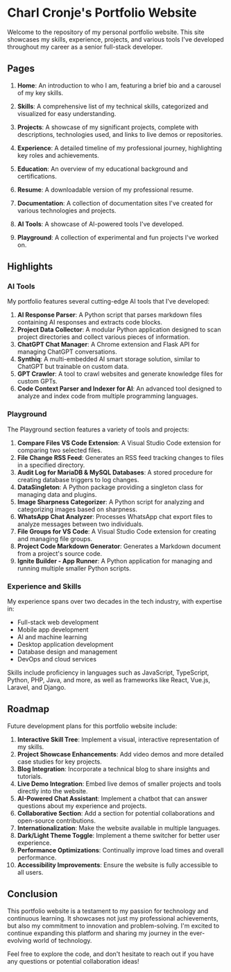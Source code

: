 # Charl Cronje's Portfolio Website

Welcome to the repository of my personal portfolio website. This site showcases my skills, experience, projects, and various tools I've developed throughout my career as a senior full-stack developer.

## Pages

1. **Home**: An introduction to who I am, featuring a brief bio and a carousel of my key skills.

2. **Skills**: A comprehensive list of my technical skills, categorized and visualized for easy understanding.

3. **Projects**: A showcase of my significant projects, complete with descriptions, technologies used, and links to live demos or repositories.

4. **Experience**: A detailed timeline of my professional journey, highlighting key roles and achievements.

5. **Education**: An overview of my educational background and certifications.

6. **Resume**: A downloadable version of my professional resume.

7. **Documentation**: A collection of documentation sites I've created for various technologies and projects.

8. **AI Tools**: A showcase of AI-powered tools I've developed.

9. **Playground**: A collection of experimental and fun projects I've worked on.

## Highlights

### AI Tools

My portfolio features several cutting-edge AI tools that I've developed:

1. **AI Response Parser**: A Python script that parses markdown files containing AI responses and extracts code blocks.
2. **Project Data Collector**: A modular Python application designed to scan project directories and collect various pieces of information.
3. **ChatGPT Chat Manager**: A Chrome extension and Flask API for managing ChatGPT conversations.
4. **Synthiq**: A multi-embedded AI smart storage solution, similar to ChatGPT but trainable on custom data.
6. **GPT Crawler**: A tool to crawl websites and generate knowledge files for custom GPTs.
7. **Code Context Parser and Indexer for AI**: An advanced tool designed to analyze and index code from multiple programming languages.

### Playground

The Playground section features a variety of tools and projects:

1. **Compare Files VS Code Extension**: A Visual Studio Code extension for comparing two selected files.
2. **File Change RSS Feed**: Generates an RSS feed tracking changes to files in a specified directory.
3. **Audit Log for MariaDB & MySQL Databases**: A stored procedure for creating database triggers to log changes.
4. **DataSingleton**: A Python package providing a singleton class for managing data and plugins.
5. **Image Sharpness Categorizer**: A Python script for analyzing and categorizing images based on sharpness.
6. **WhatsApp Chat Analyzer**: Processes WhatsApp chat export files to analyze messages between two individuals.
7. **File Groups for VS Code**: A Visual Studio Code extension for creating and managing file groups.
8. **Project Code Markdown Generator**: Generates a Markdown document from a project's source code.
9. **Ignite Builder - App Runner**: A Python application for managing and running multiple smaller Python scripts.

### Experience and Skills

My experience spans over two decades in the tech industry, with expertise in:

- Full-stack web development
- Mobile app development
- AI and machine learning
- Desktop application development
- Database design and management
- DevOps and cloud services

Skills include proficiency in languages such as JavaScript, TypeScript, Python, PHP, Java, and more, as well as frameworks like React, Vue.js, Laravel, and Django.

## Roadmap

Future development plans for this portfolio website include:

1. **Interactive Skill Tree**: Implement a visual, interactive representation of my skills.
2. **Project Showcase Enhancements**: Add video demos and more detailed case studies for key projects.
3. **Blog Integration**: Incorporate a technical blog to share insights and tutorials.
4. **Live Demo Integration**: Embed live demos of smaller projects and tools directly into the website.
5. **AI-Powered Chat Assistant**: Implement a chatbot that can answer questions about my experience and projects.
6. **Collaborative Section**: Add a section for potential collaborations and open-source contributions.
7. **Internationalization**: Make the website available in multiple languages.
8. **Dark/Light Theme Toggle**: Implement a theme switcher for better user experience.
9. **Performance Optimizations**: Continually improve load times and overall performance.
10. **Accessibility Improvements**: Ensure the website is fully accessible to all users.

## Conclusion

This portfolio website is a testament to my passion for technology and continuous learning. It showcases not just my professional achievements, but also my commitment to innovation and problem-solving. I'm excited to continue expanding this platform and sharing my journey in the ever-evolving world of technology.

Feel free to explore the code, and don't hesitate to reach out if you have any questions or potential collaboration ideas!